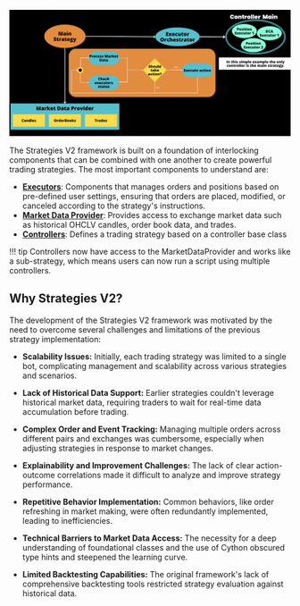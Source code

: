 [![](./architecture.png)](./architecture.png)

The Strategies V2 framework is built on a foundation of interlocking components that can be combined with one another to create powerful trading strategies. The most important components to understand are:

* [**Executors**](./executors/index.md): Components that manages orders and positions based on pre-defined user settings, ensuring that orders are placed, modified, or canceled according to the strategy's instructions.
* [**Market Data Provider**](./data/index.md): Provides access to exchange market data such as historical OHCLV candles, order book data, and trades.
* [**Controllers**](./controllers/index.md): Defines a trading strategy based on a controller base class

!!! tip
    Controllers now have access to the MarketDataProvider and works like a sub-strategy,  which means users can now run a script using multiple controllers.  

## Why Strategies V2?

The development of the Strategies V2 framework was motivated by the need to overcome several challenges and limitations of the previous strategy implementation:

- **Scalability Issues:** Initially, each trading strategy was limited to a single bot, complicating management and scalability across various strategies and scenarios.

- **Lack of Historical Data Support:** Earlier strategies couldn't leverage historical market data, requiring traders to wait for real-time data accumulation before trading.

- **Complex Order and Event Tracking:** Managing multiple orders across different pairs and exchanges was cumbersome, especially when adjusting strategies in response to market changes.

- **Explainability and Improvement Challenges:** The lack of clear action-outcome correlations made it difficult to analyze and improve strategy performance.

- **Repetitive Behavior Implementation:** Common behaviors, like order refreshing in market making, were often redundantly implemented, leading to inefficiencies.

- **Technical Barriers to Market Data Access:** The necessity for a deep understanding of foundational classes and the use of Cython obscured type hints and steepened the learning curve.

- **Limited Backtesting Capabilities:** The original framework's lack of comprehensive backtesting tools restricted strategy evaluation against historical data.